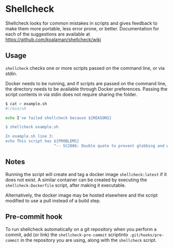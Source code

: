 Shellcheck
==========

Shellcheck looks for common mistakes in scripts and gives feedback to make them
more portable, less error prone, or better.  Documentation for each of the
suggestions are available at https://github.com/koalaman/shellcheck/wiki

Usage
-----

`shellcheck` checks one or more scripts passed on the command line, or via stdin.

Docker needs to be running, and if scripts are passed on the command line, the
directory needs to be available through Docker preferences. Passing the script
contents in via stdin does not require sharing the folder.

```sh Example
$ cat > example.sh
#!/bin/sh

echo I've failed shellcheck because ${REASONS}

$ shellcheck example.sh

In example.sh line 3:
echo This script has ${PROBLEMS}
                     ^-- SC2086: Double quote to prevent globbing and word splitting.

```

Notes
-----

Running the script will create and tag a docker image `shellcheck:latest` if it
does not exist. A similar container can be created by executing the
`shellcheck-Dockerfile` script, after making it executable.

Alternatively, the docker image may be hosted elsewhere and the script modified
to use a pull instead of a build step.

Pre-commit hook
---------------

To run shellcheck automatically on a git repository when you perform a commit,
add (or link) the `shellcheck-pre-commit` scriptinto `.git/hooks/pre-commit` in
the repository you are using, along with the `shellcheck` script.
